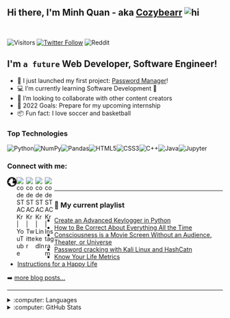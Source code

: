 ## Hi there, I'm Minh Quan - aka [Cozybearr][website] <img src="https://user-images.githubusercontent.com/1303154/88677602-1635ba80-d120-11ea-84d8-d263ba5fc3c0.gif" width="28px" alt="hi">
<br>

![Visitors](https://komarev.com/ghpvc/?username=cozybearr&color=0ddfff&style=for-the-badge&label=PROFILE+VIEWS)
[![Twitter Follow](https://img.shields.io/discord/872141661038313503?color=blue&label=%F0%9F%93%BADiscord&style=for-the-badge)](https://discord.gg/pv3jASXKMY)
![Reddit](https://img.shields.io/reddit/subreddit-subscribers/AccessCyber?style=for-the-badge)

## I'm `a future` Web Developer, Software Engineer!

- 💫 I just launched my first project: [Password Manager](https://github.com/cozybearr/Passlock)!
- :computer: I’m currently learning Software Development 📑
- 📌 I’m looking to collaborate with other content creators
- 🥅 2022 Goals: Prepare for my upcoming internship
- 📦 Fun fact: I love soccer and basketball

### Top Technologies
<img align="left" alt="Python" src="https://img.shields.io/badge/python%20-%2314354C.svg?&style=for-the-badge&logo=python&logoColor=white"/>
<img align="left" alt="NumPy" src="https://img.shields.io/badge/numpy%20-%23013243.svg?&style=for-the-badge&logo=numpy&logoColor=white" />
<img align="left" alt="Pandas" src="https://img.shields.io/badge/pandas%20-%23150458.svg?&style=for-the-badge&logo=pandas&logoColor=white" />
<img align="left" alt="HTML5" src="https://img.shields.io/badge/html5%20-ff0000.svg?&style=for-the-badge&logo=html5&logoColor=white"/>
<img align="left" alt="CSS3" src="https://img.shields.io/badge/css3%20-%231572B6.svg?&style=for-the-badge&logo=css3&logoColor=white"/>
<img align="left" alt="C++"  src="https://img.shields.io/badge/c++%20-%2300599C.svg?&style=for-the-badge&logo=c%2B%2B&ogoColor=white"/>
<img align="left" alt="Java"  src="https://img.shields.io/badge/java-%23ED8B00.svg?style=for-the-badge&logo=java&logoColor=white"/>
<img alt="Jupyter" src="https://img.shields.io/badge/Jupyter%20-%23F37626.svg?&style=for-the-badge&logo=Jupyter&logoColor=white" />


### Connect with me:

[<img align="left" alt="codeSTACKr.com" width="22px" src="https://raw.githubusercontent.com/iconic/open-iconic/master/svg/globe.svg" />][website]
[<img align="left" alt="codeSTACKr | YouTube" width="22px" src="https://cdn.jsdelivr.net/npm/simple-icons@v3/icons/youtube.svg" />][youtube]
[<img align="left" alt="codeSTACKr | Twitter" width="22px" src="https://cdn.jsdelivr.net/npm/simple-icons@v3/icons/twitter.svg" />][error]
[<img align="left" alt="codeSTACKr | LinkedIn" width="22px" src="https://cdn.jsdelivr.net/npm/simple-icons@v3/icons/linkedin.svg" />][error]
[<img align="left" alt="codeSTACKr | Instagram" width="22px" src="https://cdn.jsdelivr.net/npm/simple-icons@v3/icons/instagram.svg" />][instagram]

<br />

---

### 📃 My current playlist

<!-- BLOG-POST-LIST:START -->

- [Create an Advanced Keylogger in Python](https://youtu.be/25um032xgrw)
- [How to Be Correct About Everything All the Time](https://www.youtube.com/watch?v=DJiGuFCzaFo)
- [Consciousness is a Movie Screen Without an Audience, Theater, or Universe](https://danielmiessler.com/blog/consciousness-movie-screen-without-audience-theater-universe/)
- [Password cracking with Kali Linux and HashCatn](https://youtu.be/z4_oqTZJqCo)
- [Know Your Life Metrics](https://danielmiessler.com/blog/know-your-life-metrics/)
- [Instructions for a Happy Life](https://www.youtube.com/watch?v=A4pR--qJTdU)
<!-- BLOG-POST-LIST:END -->

➡️ [more blog posts...](https://danielmiessler.com/)

---

<details>
  <summary>:computer: Languages</summary>
  <br/>

  [![Top Langs](https://github-readme-stats.vercel.app/api/top-langs/?username=cozybearr&layout=compact&theme=yeblu)](https://github.com/cozybearr)

</details>

<details>
  <summary>:computer: GitHub Stats</summary>
  <br/>

  [![Nauqh GitHub stats](https://github-readme-stats.vercel.app/api?username=cozybearr&show_icons=true&theme=algolia)](https://github.com/cozybearr)

</details>

[website]: https://www.facebook.com/profile.php?id=100061953525148
[twitter]: https://nauqh.github.io/error.html
[youtube]: https://www.youtube.com/watch?v=PY8f1Z3nARo
[instagram]: https://www.instagram.com/quanbuii_1101/
[linkedin]: https://nauqh.github.io/error.html
[error]: https://nauqh.github.io/error.html
